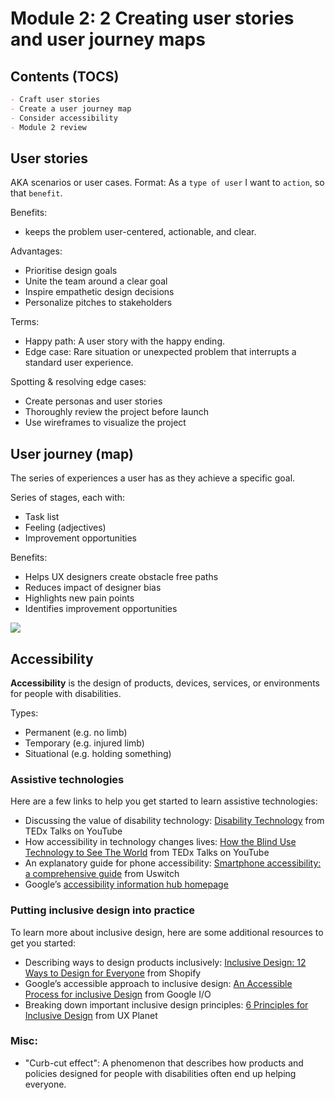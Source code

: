 # Module 2: 2 Creating user stories and user journey maps

## Contents (TOCS)

```md
- Craft user stories
- Create a user journey map
- Consider accessibility
- Module 2 review
```

## User stories

AKA scenarios or user cases. Format: As a `type of user` I want to `action`, so that `benefit`.

Benefits:

- keeps the problem user-centered, actionable, and clear.

Advantages:

- Prioritise design goals
- Unite the team around a clear goal
- Inspire empathetic design decisions
- Personalize pitches to stakeholders

Terms:

- Happy path: A user story with the happy ending.
- Edge case: Rare situation or unexpected problem that interrupts a standard user experience.

Spotting & resolving edge cases:

- Create personas and user stories
- Thoroughly review the project before launch
- Use wireframes to visualize the project

## User journey (map)

The series of experiences a user has as they achieve a specific goal.

Series of stages, each with:

- Task list
- Feeling (adjectives)
- Improvement opportunities

Benefits:

- Helps UX designers create obstacle free paths
- Reduces impact of designer bias
- Highlights new pain points
- Identifies improvement opportunities

[![](/files/userjourneymap.png)](/files/userjourneymap.png)

## Accessibility

**Accessibility** is the design of products, devices, services, or environments for people with disabilities.

Types:

- Permanent (e.g. no limb)
- Temporary (e.g. injured limb)
- Situational (e.g. holding something)

### Assistive technologies

Here are a few links to help you get started to learn assistive technologies:

- Discussing the value of disability technology: [Disability Technology](https://www.youtube.com/watch?v=eFkhFxJZvho) from TEDx Talks on YouTube
- How accessibility in technology changes lives: [How the Blind Use Technology to See The World](https://www.youtube.com/watch?v=0EQOZRIA-nA) from TEDx Talks on YouTube
- An explanatory guide for phone accessibility: [Smartphone accessibility: a comprehensive guide](https://www.uswitch.com/mobiles/guides/smartphone-accessibility/) from Uswitch
- Google’s [accessibility information hub homepage](https://www.google.com/accessibility/)

### Putting inclusive design into practice

To learn more about inclusive design, here are some additional resources to get you started:

- Describing ways to design products inclusively: [Inclusive Design: 12 Ways to Design for Everyone](https://www.shopify.com/partners/blog/inclusive-design) from Shopify
- Google’s accessible approach to inclusive design: [An Accessible Process for inclusive Design](https://www.youtube.com/watch?v=TAzkrXTGEOM&feature=emb_title) from Google I/O
- Breaking down important inclusive design principles: [6 Principles for Inclusive Design](https://uxplanet.org/6-principles-for-inclusive-design-3e9867f7f63e) from UX Planet

### Misc:

- "Curb-cut effect": A phenomenon that describes how products and policies designed for people with disabilities often end up helping everyone.
